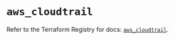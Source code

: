 # `aws_cloudtrail`

Refer to the Terraform Registry for docs: [`aws_cloudtrail`](https://registry.terraform.io/providers/hashicorp/aws/5.75.0/docs/resources/cloudtrail).
